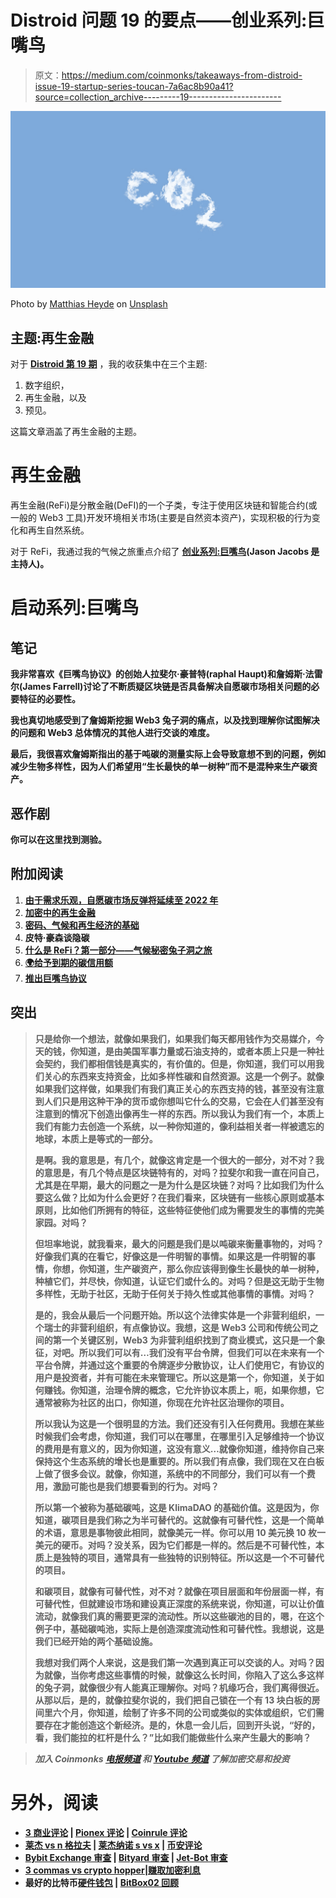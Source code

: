 # Distroid 问题 19 的要点——创业系列:巨嘴鸟

> 原文：<https://medium.com/coinmonks/takeaways-from-distroid-issue-19-startup-series-toucan-7a6ac8b90a41?source=collection_archive---------19----------------------->

![](img/0c4c5ac291edb646fa282149e827e862.png)

Photo by [Matthias Heyde](https://unsplash.com/@heydedesign?utm_source=medium&utm_medium=referral) on [Unsplash](https://unsplash.com?utm_source=medium&utm_medium=referral)

## 主题:再生金融

对于 [**Distroid 第 19 期**](https://distroid.substack.com/p/distroid-issue-19) ，我的收获集中在三个主题:

1.  数字组织，
2.  再生金融，以及
3.  预见。

这篇文章涵盖了再生金融的主题。

# 再生金融

再生金融(ReFi)是分散金融(DeFI)的一个子类，专注于使用区块链和智能合约(或一般的 Web3 工具)开发环境相关市场(主要是自然资本资产)，实现积极的行为变化和再生自然系统。

对于 ReFi，我通过我的气候之旅重点介绍了 [**创业系列:巨嘴鸟**](https://www.mcjcollective.com/my-climate-journey-podcast/toucan)**(Jason Jacobs 是主持人)。**

# ****启动系列:巨嘴鸟****

## **笔记**

**我非常喜欢《巨嘴鸟协议》的创始人拉斐尔·豪普特(raphal Haupt)和詹姆斯·法雷尔(James Farrell)讨论了不断质疑区块链是否具备解决自愿碳市场相关问题的必要特征的必要性。**

**我也真切地感受到了詹姆斯挖掘 Web3 兔子洞的痛点，以及找到理解你试图解决的问题和 Web3 总体情况的其他人进行交谈的难度。**

**最后，我很喜欢詹姆斯指出的基于吨碳的测量实际上会导致意想不到的问题，例如减少生物多样性，因为人们希望用“生长最快的单一树种”而不是混种来生产碳资产。**

## **恶作剧**

**你可以在这里找到测验。**

## **附加阅读**

1.  **[由于需求乐观，自愿碳市场反弹将延续至 2022 年](https://www.spglobal.com/commodity-insights/en/market-insights/latest-news/energy-transition/010622-voluntary-carbon-market-rally-set-to-stretch-into-2022-on-demand-optimism)**
2.  **[加密中的再生金融](https://docs.google.com/presentation/d/1BkwMP-B_uTjbQaz3sSNsFOdtBM94XYpfSXewimUEOOc/edit#slide=id.p)**
3.  **[密码、气候和再生经济的基础](https://metaswell.substack.com/p/crypto-climate-and-the-foundations)**
4.  **皮特·豪森谈隐碳**
5.  **[什么是 ReFi？第一部分——气候秘密兔子洞之旅](https://mirror.xyz/0xCaD3887923B39cD2b0B6d13538C4ecB7C5EE9825/S-dpms92hw6aiacUHoL3f_iAnLVDvbEUOXw7wpy7JaU)**
6.  **[🌍给予到期的碳信用额](https://climatetechvc.substack.com/p/-giving-carbon-credit-where-its-due)**
7.  **[推出巨嘴鸟协议](https://mirror.xyz/0x84F5590Ffe54e0f684b845807D036D8C1D18e684/FqIc41yUQF4Jw-ppjJh1x28Wh143D2CjG1fGk3sGzWc)**

## **突出**

> **只是给你一个想法，就像如果我们，如果我们每天都用钱作为交易媒介，今天的钱，你知道，是由美国军事力量或石油支持的，或者本质上只是一种社会契约，我们都相信钱是真实的，有价值的。但是，你知道，我们可以用我们关心的东西来支持资金，比如多样性碳和自然资源。这是一个例子。就像如果我们这样做，如果我们有我们真正关心的东西支持的钱，甚至没有注意到人们只是用这种干净的货币或你想叫它什么的交易，它会在人们甚至没有注意到的情况下创造出像再生一样的东西。所以我认为我们有一个，本质上我们有能力去创造一个系统，以一种你知道的，像利益相关者一样被遗忘的地球，本质上是等式的一部分。**
> 
> **是啊。我的意思是，有几个，就像这肯定是一个很大的一部分，对不对？我的意思是，有几个特点是区块链特有的，对吗？拉斐尔和我一直在问自己，尤其是在早期，最大的问题之一是为什么是区块链？对吗？比如我们为什么要这么做？比如为什么会更好？在我们看来，区块链有一些核心原则或基本原则，比如他们所拥有的特征，这些特征使他们成为需要发生的事情的完美家园。对吗？**
> 
> **但坦率地说，就我看来，最大的问题是我们是以吨碳来衡量事物的，对吗？好像我们真的在看它，好像这是一件明智的事情。如果这是一件明智的事情，你想，你知道，生产碳资产，那么你应该得到像生长最快的单一树种，种植它们，并尽快，你知道，认证它们或什么的。对吗？但是这无助于生物多样性，无助于社区，无助于任何关于持久性或其他事情的事情。对吗？**
> 
> **是的，我会从最后一个问题开始。所以这个法律实体是一个非营利组织，一个瑞士的非营利组织，有点像协议。我想，这是 Web3 公司和传统公司之间的第一个关键区别，Web3 为非营利组织找到了商业模式，这只是一个象征，对吧。所以我们可以有…我们没有平台令牌，但我们可以在未来有一个平台令牌，并通过这个重要的令牌逐步分散协议，让人们使用它，有协议的用户是投资者，并有可能在未来管理它。所以这是第一个，你知道，关于如何赚钱。你知道，治理令牌的概念，它允许协议本质上，呃，如果你想，它通常被称为社区的出口，你知道，你现在允许社区治理你的项目。**
> 
> **所以我认为这是一个很明显的方法。我们还没有引入任何费用。我想在某些时候我们会考虑，你知道，我们可以在哪里，在哪里引入足够维持一个协议的费用是有意义的，因为你知道，这没有意义…就像你知道，维持你自己来保持这个生态系统的增长也是重要的。所以我们有点像，我们现在又在白板上做了很多会议。就像，你知道，系统中的不同部分，我们可以有一个费用，激励可能也是我们想要看到的行为。对吗？**
> 
> **所以第一个被称为基础碳吨，这是 KlimaDAO 的基础价值。这是因为，你知道，碳项目是我们称之为半可替代的。这就像有可替代性，这是一个简单的术语，意思是事物彼此相同，就像美元一样。你可以用 10 美元换 10 枚一美元的硬币。对吗？没关系，因为它们都是一样的。然后是不可替代性，本质上是独特的项目，通常具有一些独特的识别特征。所以这是一个不可替代的项目。**
> 
> **和碳项目，就像有可替代性，对不对？就像在项目层面和年份层面一样，有可替代性，但就建设市场和建设真正深度的系统来说，你知道，可以让价值流动，就像我们真的需要更深的流动性。所以这些碳池的目的，嗯，在这个例子中，基础碳吨池，实际上是创造深度流动性和可替代性。我想说，这是我们已经开始的两个基础设施。**
> 
> **我想对我们两个人来说，这是我们第一次遇到真正可以交谈的人。对吗？因为就像，当你考虑这些事情的时候，就像这么长时间，你陷入了这么多这样的兔子洞，就像很少有人能真正理解你。对吗？机缘巧合，我们离得很近。从那以后，是的，就像拉斐尔说的，我们把自己锁在一个有 13 块白板的房间里六个月，你知道，绘制了许多不同的公司或类似的实体或组织，它们需要存在才能创造这个新经济。是的，休息一会儿后，回到开头说，“好的，看，我们能拉的杠杆是什么？”比如我们能做些什么来产生最大的影响？**

> ***加入 Coinmonks* [*电报频道*](https://t.me/coincodecap) *和* [*Youtube 频道*](https://www.youtube.com/c/coinmonks/videos) *了解加密交易和投资***

# **另外，阅读**

*   **[3 商业评论](/coinmonks/3commas-review-an-excellent-crypto-trading-bot-2020-1313a58bec92) | [Pionex 评论](https://coincodecap.com/pionex-review-exchange-with-crypto-trading-bot) | [Coinrule 评论](/coinmonks/coinrule-review-2021-a-beginner-friendly-crypto-trading-bot-daf0504848ba)**
*   **[莱杰 vs n 格拉夫](/coinmonks/ledger-vs-ngrave-zero-7e40f0c1d694) | [莱杰纳诺 s vs x](/coinmonks/ledger-nano-s-vs-x-battery-hardware-price-storage-59a6663fe3b0) | [币安评论](/coinmonks/binance-review-ee10d3bf3b6e)**
*   **[Bybit Exchange 审查](/coinmonks/bybit-exchange-review-dbd570019b71) | [Bityard 审查](https://coincodecap.com/bityard-reivew) | [Jet-Bot 审查](https://coincodecap.com/jet-bot-review)**
*   **[3 commas vs crypto hopper](/coinmonks/3commas-vs-pionex-vs-cryptohopper-best-crypto-bot-6a98d2baa203)|[赚取加密利息](/coinmonks/earn-crypto-interest-b10b810fdda3)**
*   **最好的比特币[硬件钱包](/coinmonks/hardware-wallets-dfa1211730c6) | [BitBox02 回顾](/coinmonks/bitbox02-review-your-swiss-bitcoin-hardware-wallet-c36c88fff29)**